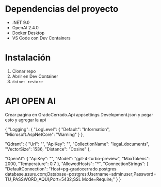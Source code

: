 # Dependencias del proyecto
- .NET 9.0
- OpenAI 2.4.0
- Docker Desktop
- VS Code con Dev Containers

# Instalación
1. Clonar repo
2. Abrir en Dev Container
3. `dotnet restore`

# API OPEN AI 

Crear pagina en GradoCerrado.Api 
appsettings.Development.json
y pegar esto y agregar la api

{
  "Logging": {
    "LogLevel": {
      "Default": "Information",
      "Microsoft.AspNetCore": "Warning"
    }
  },

  "Qdrant": {
    "Url": "",
    "ApiKey": "",
    "CollectionName": "legal_documents",
    "VectorSize": 1536,
    "Distance": "Cosine"
  },

   "OpenAI": {
    "ApiKey": "",
    "Model": "gpt-4-turbo-preview",
    "MaxTokens": 2000,
    "Temperature": 0.7
},
  "AllowedHosts": "*",
  "ConnectionStrings": {
    "DefaultConnection": "Host=pg-gradocerrado.postgres database.azure.com;Database=postgres;Username=adminuser;Password=TU_PASSWORD_AQUI;Port=5432;SSL Mode=Require;"
  }
  }